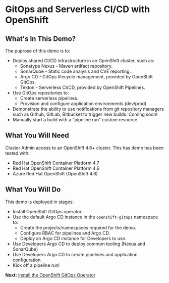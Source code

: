# GitOps and Serverless CI/CD with OpenShift

## What's In This Demo?

The puprose of this demo is to:

* Deploy shared CI/CD infrastructure in an OpenShift cluster, such as:
    * Sonatype Nexus - Maven artifact repository.
    * SonarQube - Static code analysis and CVE reporting.
    * Argo CD - GitOps lifecycle management, provided by OpenShift GitOps.
    * Tekton - Serverless CI/CD, provided by OpenShift Pipelines.
* Use GitOps repositories to:
    * Create serverless pipelines.
    * Provision and configure application environments (dev/prod)
* Demonstrate the ability to use notifications from git repository managers such as Github, GitLab, Bitbucket to trigger new builds. Coming soon!
* Manually start a build with a "pipeline run" custom resource.

## What You Will Need

Cluster Admin access to an OpenShift 4.6+ cluster. This has demo has been tested with:

* Red Hat OpenShift Container Platform 4.7
* Red Hat OpenShift Container Platform 4.6
* Azure Red Hat OpenShift (OpenShift 4.6)

## What You Will Do

This demo is deployed in stages:
* Install OpenShift GitOps operator.
* Use the default Argo CD instance in the `openshift-gitops` namespace to:
    * Create the projects/namespaces required for the demo.
    * Configure RBAC for pipelines and Argo CD.
    * Deploy an Argo CD instance for Developers to use.
* Use Developers Argo CD to deploy common tooling (Nexus and SonarQube)
* Use Developers Argo CD to create pipelines and application configuration.
* Kick off a pipeline run!


**Next:** [Install the OpenShift GitOps Operator](docs/01-install-gitops-operator.md)

